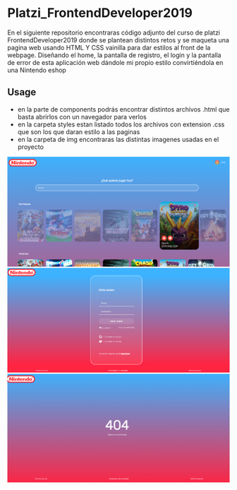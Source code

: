 # Platzi_FrontendDeveloper2019
En el siguiente repositorio encontraras código adjunto del curso de platzi FrontendDeveloper2019 donde se plantean distintos retos y se maqueta una pagina web usando HTML Y CSS vainilla para dar estilos al front de la webpage. Diseñando el home, la pantalla de registro, el login y la pantalla de error de esta aplicación web dándole mi propio estilo convirtiéndola en una Nintendo eshop

## Usage

- en la parte de components podrás encontrar distintos archivos .html que basta abrirlos con un navegador para verlos
- en la carpeta styles estan listado todos los archivos con extension .css que son los que daran estilo a las paginas
- en la carpeta de img encontraras las distintas imagenes usadas en el proyecto

![Main](./img/NintendoEshopMain.png)
![Login](./img/NintendoLogin.png)
![Error](./img/404nintendo.png)
